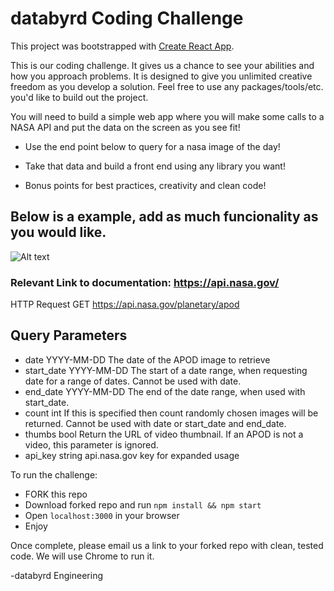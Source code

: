 # databyrd Coding Challenge

This project was bootstrapped with [Create React App](https://github.com/facebook/create-react-app).

This is our coding challenge. It gives us a chance to see your abilities and how you approach problems. It is designed to give you unlimited creative freedom as you develop a solution. Feel free to use any packages/tools/etc. you'd like to build out the project.

You will need to build a simple web app where you will make some calls to a NASA API and put the data on the screen as you see fit!

- Use the end point below to query for a nasa image of the day!

- Take that data and build a front end using any library you want!

- Bonus points for best practices, creativity and clean code!

## Below is a example, add as much funcionality as you would like.

![Alt text](public/example.png?raw=true "example")

### Relevant Link to documentation: https://api.nasa.gov/

HTTP Request
GET https://api.nasa.gov/planetary/apod

## Query Parameters

- date YYYY-MM-DD The date of the APOD image to retrieve
- start_date YYYY-MM-DD The start of a date range, when requesting date for a range of dates. Cannot be used with date.
- end_date YYYY-MM-DD The end of the date range, when used with start_date.
- count int If this is specified then count randomly chosen images will be returned. Cannot be used with date or start_date and end_date.
- thumbs bool Return the URL of video thumbnail. If an APOD is not a video, this parameter is ignored.
- api_key string api.nasa.gov key for expanded usage

To run the challenge:

- FORK this repo
- Download forked repo and run `npm install && npm start`
- Open `localhost:3000` in your browser
- Enjoy

Once complete, please email us a link to your forked repo with clean, tested code. We will use Chrome to run it.

-databyrd Engineering
